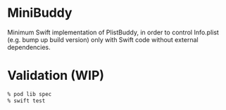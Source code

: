 # MiniBuddy

 Minimum Swift implementation of PlistBuddy, in order to control Info.plist (e.g. bump up build version) only with Swift code without external dependencies.

# Validation (WIP)

```sh
% pod lib spec
% swift test
```
